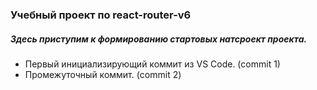### Учебный проект по react-router-v6
##### Здесь приступим к формированию стартовых натсроект проекта. 
* Первый инициализирующий коммит из VS Code. (commit 1)
* Промежуточный коммит. (commit 2)
